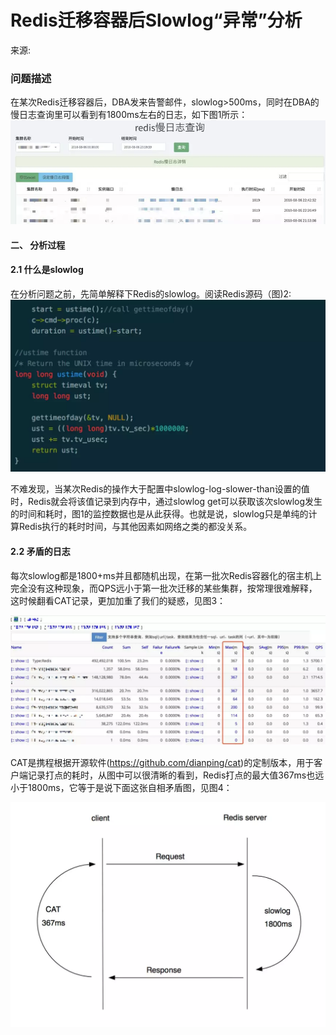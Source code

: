 # Redis迁移容器后Slowlog“异常”分析

来源: 
### 问题描述

在某次Redis迁移容器后，DBA发来告警邮件，slowlog>500ms，同时在DBA的慢日志查询里可以看到有1800ms左右的日志，如下图1所示：
![](/images/case-6-1.webp)

#### 二、 分析过程

#### 2.1 什么是slowlog

在分析问题之前，先简单解释下Redis的slowlog。阅读Redis源码（图)2:
![](/images/case-6-2.webp)


不难发现，当某次Redis的操作大于配置中slowlog-log-slower-than设置的值时，Redis就会将该值记录到内存中，通过slowlog get可以获取该次slowlog发生的时间和耗时，图1的监控数据也是从此获得。也就是说，slowlog只是单纯的计算Redis执行的耗时时间，与其他因素如网络之类的都没关系。


#### 2.2 矛盾的日志

每次slowlog都是1800+ms并且都随机出现，在第一批次Redis容器化的宿主机上完全没有这种现象，而QPS远小于第一批次迁移的某些集群，按常理很难解释，这时候翻看CAT记录，更加加重了我们的疑惑，见图3：

![](/images/case-6-3.webp)

CAT是携程根据开源软件(https://github.com/dianping/cat)的定制版本，用于客户端记录打点的耗时，从图中可以很清晰的看到，Redis打点的最大值367ms也远小于1800ms，它等于是说下面这张自相矛盾图，见图4：

![](/images/case-6-4.webp)



